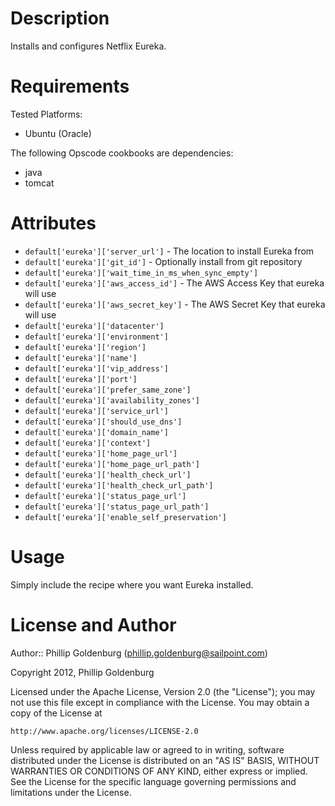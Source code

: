 Description
===========

Installs and configures Netflix Eureka.

Requirements
============

Tested Platforms:

* Ubuntu (Oracle)

The following Opscode cookbooks are dependencies:

* java
* tomcat

Attributes
==========

* `default['eureka']['server_url']` - The location to install Eureka from
* `default['eureka']['git_id']` - Optionally install from git repository
* `default['eureka']['wait_time_in_ms_when_sync_empty']`
* `default['eureka']['aws_access_id']` - The AWS Access Key that eureka will use
* `default['eureka']['aws_secret_key']` - The AWS Secret Key that eureka will use
* `default['eureka']['datacenter']`
* `default['eureka']['environment']`
* `default['eureka']['region']`
* `default['eureka']['name']`
* `default['eureka']['vip_address']`
* `default['eureka']['port']`
* `default['eureka']['prefer_same_zone']`
* `default['eureka']['availability_zones']`
* `default['eureka']['service_url']`
* `default['eureka']['should_use_dns']`
* `default['eureka']['domain_name']`
* `default['eureka']['context']`
* `default['eureka']['home_page_url']`
* `default['eureka']['home_page_url_path']`
* `default['eureka']['health_check_url']`
* `default['eureka']['health_check_url_path']`
* `default['eureka']['status_page_url']`
* `default['eureka']['status_page_url_path']`
* `default['eureka']['enable_self_preservation'] `

Usage
=====

Simply include the recipe where you want Eureka installed.

License and Author
==================

Author:: Phillip Goldenburg (<phillip.goldenburg@sailpoint.com>)

Copyright 2012, Phillip Goldenburg

Licensed under the Apache License, Version 2.0 (the "License");
you may not use this file except in compliance with the License.
You may obtain a copy of the License at

    http://www.apache.org/licenses/LICENSE-2.0

Unless required by applicable law or agreed to in writing, software
distributed under the License is distributed on an "AS IS" BASIS,
WITHOUT WARRANTIES OR CONDITIONS OF ANY KIND, either express or implied.
See the License for the specific language governing permissions and
limitations under the License.
